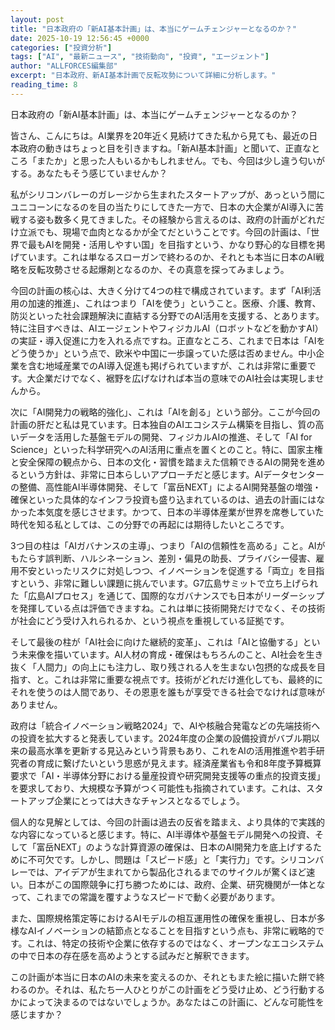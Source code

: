 ```yaml
---
layout: post
title: "日本政府の「新AI基本計画」は、本当にゲームチェンジャーとなるのか？"
date: 2025-10-19 12:56:45 +0000
categories: ["投資分析"]
tags: ["AI", "最新ニュース", "技術動向", "投資", "エージェント"]
author: "ALLFORCES編集部"
excerpt: "日本政府、新AI基本計画で反転攻勢について詳細に分析します。"
reading_time: 8
---
```


日本政府の「新AI基本計画」は、本当にゲームチェンジャーとなるのか？

皆さん、こんにちは。AI業界を20年近く見続けてきた私から見ても、最近の日本政府の動きはちょっと目を引きますね。「新AI基本計画」と聞いて、正直なところ「またか」と思った人もいるかもしれません。でも、今回は少し違う匂いがする。あなたもそう感じていませんか？

私がシリコンバレーのガレージから生まれたスタートアップが、あっという間にユニコーンになるのを目の当たりにしてきた一方で、日本の大企業がAI導入に苦戦する姿も数多く見てきました。その経験から言えるのは、政府の計画がどれだけ立派でも、現場で血肉となるかが全てだということです。今回の計画は、「世界で最もAIを開発・活用しやすい国」を目指すという、かなり野心的な目標を掲げています。これは単なるスローガンで終わるのか、それとも本当に日本のAI戦略を反転攻勢させる起爆剤となるのか、その真意を探ってみましょう。

今回の計画の核心は、大きく分けて4つの柱で構成されています。まず「AI利活用の加速的推進」、これはつまり「AIを使う」ということ。医療、介護、教育、防災といった社会課題解決に直結する分野でのAI活用を支援する、とあります。特に注目すべきは、AIエージェントやフィジカルAI（ロボットなどを動かすAI）の実証・導入促進に力を入れる点ですね。正直なところ、これまで日本は「AIをどう使うか」という点で、欧米や中国に一歩譲っていた感は否めません。中小企業を含む地域産業でのAI導入促進も掲げられていますが、これは非常に重要です。大企業だけでなく、裾野を広げなければ本当の意味でのAI社会は実現しませんから。

次に「AI開発力の戦略的強化」、これは「AIを創る」という部分。ここが今回の計画の肝だと私は見ています。日本独自のAIエコシステム構築を目指し、質の高いデータを活用した基盤モデルの開発、フィジカルAIの推進、そして「AI for Science」といった科学研究へのAI活用に重点を置くとのこと。特に、国家主権と安全保障の観点から、日本の文化・習慣を踏まえた信頼できるAIの開発を進めるという方針は、非常に日本らしいアプローチだと感じます。AIデータセンターの整備、高性能AI半導体開発、そして「富岳NEXT」によるAI開発基盤の増強・確保といった具体的なインフラ投資も盛り込まれているのは、過去の計画にはなかった本気度を感じさせます。かつて、日本の半導体産業が世界を席巻していた時代を知る私としては、この分野での再起には期待したいところです。

3つ目の柱は「AIガバナンスの主導」、つまり「AIの信頼性を高める」こと。AIがもたらす誤判断、ハルシネーション、差別・偏見の助長、プライバシー侵害、雇用不安といったリスクに対処しつつ、イノベーションを促進する「両立」を目指すという、非常に難しい課題に挑んでいます。G7広島サミットで立ち上げられた「広島AIプロセス」を通じて、国際的なガバナンスでも日本がリーダーシップを発揮している点は評価できますね。これは単に技術開発だけでなく、その技術が社会にどう受け入れられるか、という視点を重視している証拠です。

そして最後の柱が「AI社会に向けた継続的変革」、これは「AIと協働する」という未来像を描いています。AI人材の育成・確保はもちろんのこと、AI社会を生き抜く「人間力」の向上にも注力し、取り残される人を生まない包摂的な成長を目指す、と。これは非常に重要な視点です。技術がどれだけ進化しても、最終的にそれを使うのは人間であり、その恩恵を誰もが享受できる社会でなければ意味がありません。

政府は「統合イノベーション戦略2024」で、AIや核融合発電などの先端技術への投資を拡大すると発表しています。2024年度の企業の設備投資がバブル期以来の最高水準を更新する見込みという背景もあり、これをAIの活用推進や若手研究者の育成に繋げたいという思惑が見えます。経済産業省も令和8年度予算概算要求で「AI・半導体分野における量産投資や研究開発支援等の重点的投資支援」を要求しており、大規模な予算がつく可能性も指摘されています。これは、スタートアップ企業にとっては大きなチャンスとなるでしょう。

個人的な見解としては、今回の計画は過去の反省を踏まえ、より具体的で実践的な内容になっていると感じます。特に、AI半導体や基盤モデル開発への投資、そして「富岳NEXT」のような計算資源の確保は、日本のAI開発力を底上げするために不可欠です。しかし、問題は「スピード感」と「実行力」です。シリコンバレーでは、アイデアが生まれてから製品化されるまでのサイクルが驚くほど速い。日本がこの国際競争に打ち勝つためには、政府、企業、研究機関が一体となって、これまでの常識を覆すようなスピードで動く必要があります。

また、国際規格策定等におけるAIモデルの相互運用性の確保を重視し、日本が多様なAIイノベーションの結節点となることを目指すという点も、非常に戦略的です。これは、特定の技術や企業に依存するのではなく、オープンなエコシステムの中で日本の存在感を高めようとする試みだと解釈できます。

この計画が本当に日本のAIの未来を変えるのか、それともまた絵に描いた餅で終わるのか。それは、私たち一人ひとりがこの計画をどう受け止め、どう行動するかによって決まるのではないでしょうか。あなたはこの計画に、どんな可能性を感じますか？

